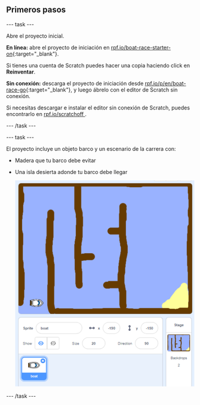 ## Primeros pasos

\--- task \---

Abre el proyecto inicial.

**En línea:** abre el proyecto de iniciación en [rpf.io/boat-race-starter-on](http://rpf.io/boat-race-starter-on){:target="_blank"}.

Si tienes una cuenta de Scratch puedes hacer una copia haciendo click en **Reinventar**.

**Sin conexión:** descarga el proyecto de iniciación desde [rpf.io/p/en/boat-race-go](http://rpf.io/p/en/boat-race-go){:target="_blank"}, y luego ábrelo con el editor de Scratch sin conexión.

Si necesitas descargar e instalar el editor sin conexión de Scratch, puedes encontrarlo en [ rpf.io/scratchoff ](http://rpf.io/scratchoff).

\--- /task \---

\--- task \---

El proyecto incluye un objeto barco y un escenario de la carrera con:

- Madera que tu barco debe evitar
- Una isla desierta adonde tu barco debe llegar
    
    ![captura de pantalla](images/boat-starter.png)

\--- /task \---